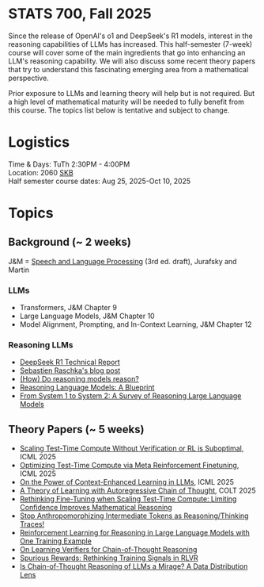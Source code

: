 # STATS 700, Fall 2025

Since the release of OpenAI's o1 and DeepSeek's R1 models, interest in the reasoning capabilities of LLMs has increased. This half-semester (7-week) course will cover some of the main ingredients that go into enhancing an LLM's reasoning capability. We will also discuss some recent theory papers that try to understand this fascinating emerging area from a mathematical perspective.

Prior exposure to LLMs and learning theory will help but is not required. But a high level of mathematical maturity will be needed to fully benefit from this course. The topics list below is tentative and subject to change.

# Logistics
Time & Days: TuTh 2:30PM - 4:00PM  
Location: 2060 [SKB](https://maps.studentlife.umich.edu/building/school-of-kinesiology-building)  
Half semester course dates: Aug 25, 2025-Oct 10, 2025

# Topics

## Background (~ 2 weeks)

J&M = [Speech and Language Processing](https://web.stanford.edu/~jurafsky/slp3/) (3rd ed. draft), Jurafsky and Martin

### LLMs
- Transformers, J&M Chapter 9
- Large Language Models, J&M Chapter 10
- Model Alignment, Prompting, and In-Context Learning, J&M Chapter 12

### Reasoning LLMs
- [DeepSeek R1 Technical Report](https://arxiv.org/abs/2501.12948)
- [Sebastien Raschka's blog post](https://magazine.sebastianraschka.com/p/understanding-reasoning-llms)
- [(How) Do reasoning models reason?](https://nyaspubs.onlinelibrary.wiley.com/doi/pdf/10.1111/nyas.15339)
- [Reasoning Language Models: A Blueprint](https://ar5iv.labs.arxiv.org/html/2501.11223)
- [From System 1 to System 2: A Survey of Reasoning Large Language Models](https://ar5iv.labs.arxiv.org/html/2502.17419)

## Theory Papers (~ 5 weeks)

- [Scaling Test-Time Compute Without Verification or RL is Suboptimal](https://openreview.net/pdf?id=beeNgQEfe2), ICML 2025
- [Optimizing Test-Time Compute via Meta Reinforcement Finetuning](https://openreview.net/pdf?id=TqODUDsU4u), ICML 2025
- [On the Power of Context-Enhanced Learning in LLMs](https://openreview.net/pdf?id=Gn6L4QRKf7), ICML 2025
- [A Theory of Learning with Autoregressive Chain of Thought](https://proceedings.mlr.press/v291/joshi25a.html), COLT 2025
- [Rethinking Fine-Tuning when Scaling Test-Time Compute: Limiting Confidence Improves Mathematical Reasoning](https://ar5iv.labs.arxiv.org/html/2502.07154)
- [Stop Anthropomorphizing Intermediate Tokens as Reasoning/Thinking Traces!](https://arxiv.org/pdf/2504.09762)
- [Reinforcement Learning for Reasoning in Large Language Models with One Training Example](https://arxiv.org/pdf/2504.20571)
- [On Learning Verifiers for Chain-of-Thought Reasoning](https://ar5iv.labs.arxiv.org/html/2505.22650)
- [Spurious Rewards: Rethinking Training Signals in RLVR](https://arxiv.org/pdf/2506.10947)
- [Is Chain-of-Thought Reasoning of LLMs a Mirage? A Data Distribution Lens](https://arxiv.org/pdf/2508.01191)
